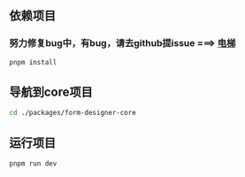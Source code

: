 ## 依赖项目
### 努力修复bug中，有bug，请去github提issue  ===> [电梯](https://github.com/wison-wu/formDesigner3/issues)
```sh
pnpm install
```
## 导航到core项目
````sh
cd ./packages/form-designer-core
````
## 运行项目
````shell
pnpm run dev
````